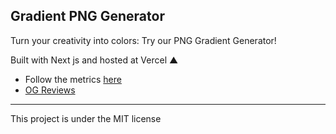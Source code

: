 ## Gradient PNG Generator

Turn your creativity into colors: Try our PNG Gradient Generator!

Built with Next js and hosted at Vercel ▲

- Follow the metrics <a href="https://pagespeed.web.dev/analysis/https-gradient-png-generator-vercel-app/mcc3hbrn8i?form_factor=desktop">here</a>
- <a href="https://www.opengraph.xyz/url/https%3A%2F%2Fgradient-png-generator.vercel.app%2F">OG Reviews</a>


---

This project is under the MIT license